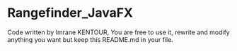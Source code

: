 # Rangefinder_JavaFX

Code written by Imrane KENTOUR,
You are free to use it, rewrite and modify anything you want but keep this README.md in your file.
